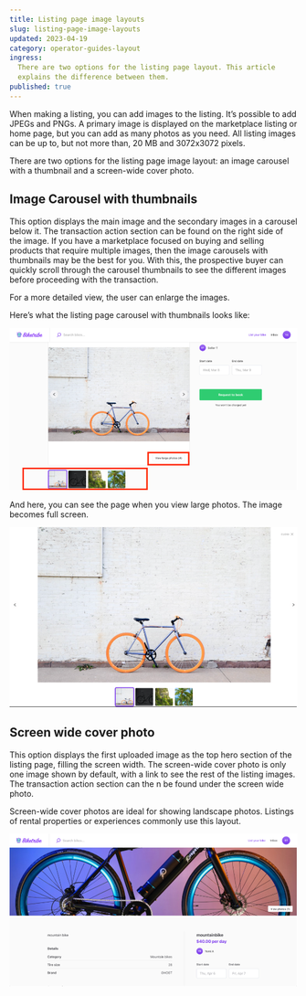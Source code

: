 ```yaml
---
title: Listing page image layouts
slug: listing-page-image-layouts
updated: 2023-04-19
category: operator-guides-layout
ingress:
  There are two options for the listing page layout. This article
  explains the difference between them.
published: true
---
```


When making a listing, you can add images to the listing. It’s possible
to add JPEGs and PNGs. A primary image is displayed on the marketplace
listing or home page, but you can add as many photos as you need. All
listing images can be up to, but not more than, 20 MB and 3072x3072
pixels.

There are two options for the listing page image layout: an image
carousel with a thumbnail and a screen-wide cover photo.

## Image Carousel with thumbnails

This option displays the main image and the secondary images in a
carousel below it. The transaction action section can be found on the
right side of the image. If you have a marketplace focused on buying and
selling products that require multiple images, then the image carousels
with thumbnails may be the best for you. With this, the prospective
buyer can quickly scroll through the carousel thumbnails to see the
different images before proceeding with the transaction.

For a more detailed view, the user can enlarge the images.

Here’s what the listing page carousel with thumbnails looks like:

![image carousel with thumbails](./image-carousel-with-thumbnail.png)

And here, you can see the page when you view large photos. The image
becomes full screen.

![fullscreen image of carousel with thumbnails](./fullscreen-image.png)

## Screen wide cover photo

This option displays the first uploaded image as the top hero section of
the listing page, filling the screen width. The screen-wide cover photo
is only one image shown by default, with a link to see the rest of the
listing images. The transaction action section can the n be found under
the screen wide photo.

Screen-wide cover photos are ideal for showing landscape photos.
Listings of rental properties or experiences commonly use this layout.

![screenwide cover photo](./screenwide-cover-photo.png)

